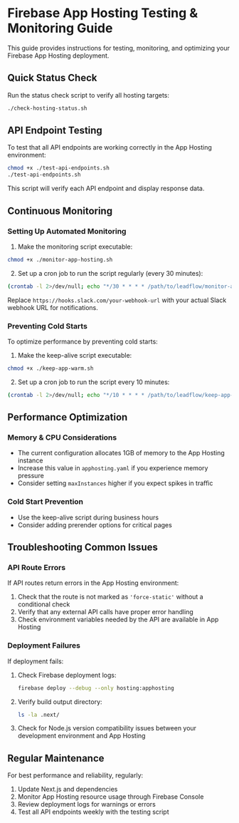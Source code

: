 # Firebase App Hosting Testing & Monitoring Guide

This guide provides instructions for testing, monitoring, and optimizing your Firebase App Hosting deployment.

## Quick Status Check

Run the status check script to verify all hosting targets:

```bash
./check-hosting-status.sh
```

## API Endpoint Testing

To test that all API endpoints are working correctly in the App Hosting environment:

```bash
chmod +x ./test-api-endpoints.sh
./test-api-endpoints.sh
```

This script will verify each API endpoint and display response data.

## Continuous Monitoring

### Setting Up Automated Monitoring

1. Make the monitoring script executable:

```bash
chmod +x ./monitor-app-hosting.sh
```

2. Set up a cron job to run the script regularly (every 30 minutes):

```bash
(crontab -l 2>/dev/null; echo "*/30 * * * * /path/to/leadflow/monitor-app-hosting.sh https://hooks.slack.com/your-webhook-url") | crontab -
```

Replace `https://hooks.slack.com/your-webhook-url` with your actual Slack webhook URL for notifications.

### Preventing Cold Starts

To optimize performance by preventing cold starts:

1. Make the keep-alive script executable:

```bash
chmod +x ./keep-app-warm.sh
```

2. Set up a cron job to run the script every 10 minutes:

```bash
(crontab -l 2>/dev/null; echo "*/10 * * * * /path/to/leadflow/keep-app-warm.sh") | crontab -
```

## Performance Optimization

### Memory & CPU Considerations

- The current configuration allocates 1GB of memory to the App Hosting instance
- Increase this value in `apphosting.yaml` if you experience memory pressure
- Consider setting `maxInstances` higher if you expect spikes in traffic

### Cold Start Prevention

- Use the keep-alive script during business hours
- Consider adding prerender options for critical pages

## Troubleshooting Common Issues

### API Route Errors

If API routes return errors in the App Hosting environment:

1. Check that the route is not marked as `'force-static'` without a conditional check
2. Verify that any external API calls have proper error handling
3. Check environment variables needed by the API are available in App Hosting

### Deployment Failures

If deployment fails:

1. Check Firebase deployment logs:
   ```bash
   firebase deploy --debug --only hosting:apphosting
   ```

2. Verify build output directory:
   ```bash
   ls -la .next/
   ```

3. Check for Node.js version compatibility issues between your development environment and App Hosting

## Regular Maintenance

For best performance and reliability, regularly:

1. Update Next.js and dependencies
2. Monitor App Hosting resource usage through Firebase Console
3. Review deployment logs for warnings or errors
4. Test all API endpoints weekly with the testing script
